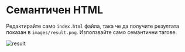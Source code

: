 # Семантичен HTML

Редактирайте само `index.html` файла, така че да получите резултата показан в `images/result.png`. Използвайте само семантични тагове.

 ![result](./images/result.png)